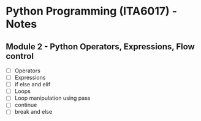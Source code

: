 # Python Programming (ITA6017) - Notes

## Module 2 - Python Operators, Expressions, Flow control

- [ ] Operators
- [ ] Expressions
- [ ] if else and elif
- [ ] Loops
- [ ] Loop manipulation using pass
- [ ] continue
- [ ] break and else
